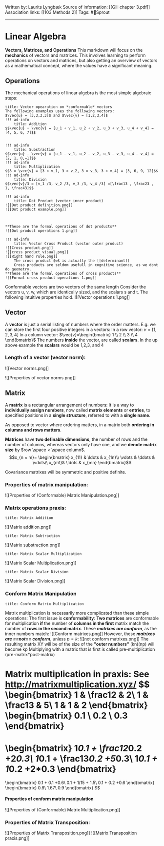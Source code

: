 Written by: Laurits Lyngbæk
Source of information: [[Gill chapter 3.pdf]]
Association links: [[103 Methods 2]]
Tags: #🌿Sprout 
___
# Linear Algebra
**Vectors, Matrices, and Operations**
This markdown will focus on the **mechanics** of vectors and matrices.
This involves learning to perform operations on vectors and matrices, but also getting an overview of vectors as a mathematical concept, where the values have a significant meaning.

## Operations
The mechanical operations of linear algebra is the most simple algebraic steps:

```ad-example
title: Vector opearation on *conformable* vectors
The following examples uses the following vectors:
$\vec{u} = [3,3,3,3]$ and $\vec{v} = [1,2,3,4]$
!!! ad-info
    title: Addition
$$\vec{u} + \vec{v} = [u_1 + v_1, u_2 + v_2, u_3 + v_3, u_4 + v_4] = [4, 5, 6, 7]$$

	
!!! ad-info
    title: Substraction
$$\vec{u} − \vec{v} = [u_1 − v_1, u_2 − v_2, u_3 − v_3, u_4 − v_4] = [2, 1, 0,−1]$$
!!! ad-info
    title: Multiplication
$$3 × \vec{v} = [3 × v_1, 3 × v_2, 3 × v_3, 3 × v_4] = [3, 6, 9, 12]$$
!!! ad-info
    title: Division
$$\vec{v}/3 = [v_1 /3, v_2 /3, v_3 /3, v_4 /3] =[\frac13 , \frac23 , 1, \frac43]$$

!!! ad-info
    title: Dot Product (vector inner product)
![[Dot product definition.png]]
![[Dot product example.png]]	



**These are the formal operations of dot products**
![[Dot product operations 1.png]]

!!! ad-info
    title: Vector Cross Product (vector outer product)
![[Cross product.png]]	
![[cross product visual.png]]
![[Right hand rule.png]]
	The cross product $w$ is actually the [[determinant]]
	Cross products are seldom usefull in cognitive science, as we dont do geometry.
**These are the formal operations of cross products**
![[Formal cross product operations 1.png]]

```

Conformable vectors are two vectors of the same length
Consider the vectors u, v, w, which are identically sized, and the scalars s and
t. The following intuitive properties hold.
![[Vector operations 1.png]]

## Vector
A **vector** is just a serial listing of numbers where the order matters.
E.g. we can store the first four positive integers in a vectors:
	In a row vector: $v = [1,2,3,4]$ 
	In a column vector: $\vec{v}=\begin{bmatrix} 1 \\ 2 \\ 3 \\ 4  \end{bmatrix}$ 
The numbers **inside** the vector, are called **scalars**. In the up above example the **scalars** would be 1,2,3, and 4
	

### Length of a vector (vector norm):
	
![[Vector norms.png]]
	
![[Properties of vector norms.png]]




## Matrix
A **matrix** is a rectangular arrangement of numbers:
It is a way to **individually assign numbers**, now called **matrix elements** or **entries**, to specified positions in a **single structure**, referred to with a **single name**.

As opposed to vector where ordering matters, in a matrix both **ordering in columns and rows matters**. 

**Matrices** have **two definable dimensions**, the number of rows and the number
of columns, whereas vectors only have one, and we **denote matrix size** by
$row \space × \space column$.
$$x_{n × m}=
\begin{bmatrix}
x_{11} & \ldots & x_{1n}\\ 
\vdots  & \ddots & \vdots\\
 x_{m1}& \ldots & x_{mn}
\end{bmatrix}$$



Covariance matrixes will be symmetric and positive definite.

### Properties of matrix manipulation:
![[Properties of (Conformable) Matrix Manipulation.png]]
### Matrix operations praxis:
```ad-info
title: Matrix Addition
```
![[Matrix addition.png]]
```ad-info
title: Matrix Subtraction
```
![[Matrix substraction.png]]
```ad-info
title: Matrix Scalar Multiplication
```
![[Matrix Scalar Multiplication.png]]
```ad-info
title: Matrix Scalar Division
```
![[Matrix Scalar Division.png]]

### Conform Matrix Manipulation
```ad-info
title: Conform Matrix Multiplication
```
Matrix multiplication is necessarily more complicated than these simple operations:
The first issue is **conformability**: **Two matrices** are conformable for multiplication **if** the number of **columns in the first** matrix match the number of **rows in the second matrix**.
These ***matrixes are conform***, as the inner numbers match: 
![[Conform matrixes.png]]
However, these ***matrixes are ==not== conform***, unless $p = k$:
![[not conform matrixes.png]]
The resulting matrix XY will be of the size of the **"outer numbers"** (kn)(np) will become kp
Multiplying with a matrix that is first is called pre-multiplication (pre-matrix*post-matrix)


**Matrix multiplication in praxis:**
See http://matrixmultiplication.xyz/
$$
\begin{bmatrix}
1 & \frac12 & 2\\ 
1 & \frac13 & 5\\ 
1 & 1 & 2
\end{bmatrix}
\begin{bmatrix}
0.1 \\ 
0.2 \\ 
0.3
\end{bmatrix}
=
\begin{bmatrix}
1*0.1 + \frac12*0.2 +2*0.3\\ 
1*0.1 + \frac13*0.2 +5*0.3\\ 
1*0.1 + 1*0.2 +2*0.3
\end{bmatrix}
=
\begin{bmatrix}
0.1 + 0.1 +0.6\\ 
0.1 + 1/15 + 1.5\\ 
0.1 + 0.2 +0.6
\end{bmatrix}
\begin{bmatrix}
0.8\\ 
1.67\\ 
0.9
\end{bmatrix}
$$


#### Properties of conform matrix manipulation

![[Properties of (Conformable) Matrix Multiplication.png]]
### Properties of Matrix Transposition:
![[Properties of Matrix Transposition.png]]
![[Matrix Transposition praxis.png]]
